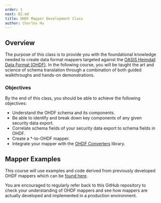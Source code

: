 ```yaml
---
order: 1
next: 02.md
title: OHDF Mapper Development Class
author: Charles Hu
---
```


## Overview

The purpose of this class is to provide you with the foundational knowledge needed to create data format mappers targeted against the [OASIS Heimdall Data Format (OHDF)](https://saf.mitre.org/framework/normalize). In the following course, you will be taught the art and science of schema translation through a combination of both guided walkthroughs and hands-on demonstrations.

### Objectives

By the end of this class, you should be able to achieve the following objectives:

- Understand the OHDF schema and its components.
- Be able to identify and break down key components of any given security data export.
- Correlate schema fields of your security data export to schema fields in OHDF.
- Create a *-to-OHDF mapper.
- Integrate your mapper with the [OHDF Converters](https://github.com/mitre/heimdall2/tree/master/libs/hdf-converters) library.


## Mapper Examples

This course will use examples and code derived from previously developed OHDF mappers which can be [found here](https://github.com/mitre/heimdall2/tree/master/libs/hdf-converters).

You are encouraged to regularly refer back to this GitHub repository to check your understanding of OHDF mappers and see how mappers are actually developed and implemented in a production environment.
